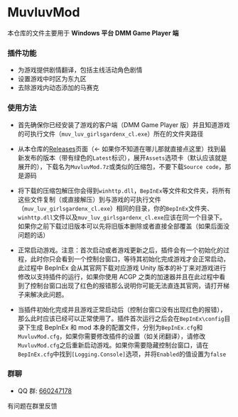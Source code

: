 # MuvluvMod

本仓库的文件主要用于 **Windows 平台 DMM Game Player 端**

### 插件功能

-   为游戏提供剧情翻译，包括主线活动角色剧情
-   设置游戏中时区为东九区
-   去除游戏内动态添加的马赛克

### 使用方法

-   首先确保你已经安装了游戏的客户端（DMM Game Player 版）并且知道游戏的可执行文件（`muv_luv_girlsgardenx_cl.exe`）所在的文件夹路径

-   从本仓库的[Releases](https://github.com/anosu/MuvluvMod/releases)页面（← 如果你不知道在哪儿那就直接点这里）找到最新发布的版本（带有绿色的`Latest`标识），展开`Assets`选项卡（默认应该就是展开的），下载名为`MuvluvMod.7z`或类似的压缩包，不要下载`Source code`，那是源码

-   将下载的压缩包解压你会得到`winhttp.dll`，`BepInEx`等文件和文件夹，将所有这些文件复制（或直接解压）到与游戏的可执行文件（`muv_luv_girlsgardenx_cl.exe`）相同的目录，你的`BepInEx`文件夹、`winhttp.dll`文件以及`muv_luv_girlsgardenx_cl.exe`应该在同一个目录下。如果你之前下载过旧版本可以先将旧版本删除或者直接全部覆盖（如果后面没问题的话）

-   正常启动游戏。注意：首次启动或者游戏更新之后，插件会有一个初始化的过程，此时你只会看到一个控制台窗口，等待其初始化完成游戏才会正常启动，此过程中 BepInEx 会从其官网下载对应游戏 Unity 版本的补丁来对游戏进行修改以支持插件的运行，如果你使用 ACGP 之类的加速器并且在此过程中看到了控制台窗口出现了红色的报错那么说明你可能无法直连其官网，请打开梯子来解决此问题。

-   当插件初始化完成并且游戏正常启动后（控制台窗口没有出现红色的报错），那么此时应该已经可以正常使用了。插件首次运行之后会在`BepInEx\config`目录下生成 BepInEx 和 mod 本身的配置文件，分别为`BepInEx.cfg`和`MuvluvMod.cfg`，如果你需要修改插件的设置（如关闭翻译），请修改`MuvluvMod.cfg`之后重新启动游戏。如果你需要隐藏控制台窗口，请在`BepInEx.cfg`中找到`[Logging.Console]`选项，并将`Enabled`的值设置为`false`

### 群聊

-   QQ 群: [660247178](https://qm.qq.com/q/N1GMXxIBCG)

有问题在群里反馈
